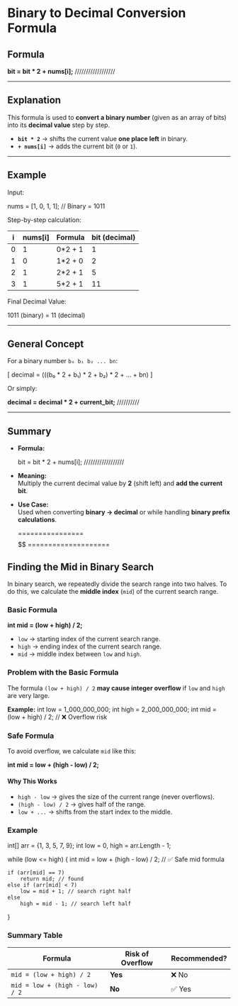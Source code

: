 

# Binary to Decimal Conversion Formula

## Formula

**bit = bit * 2 + nums[i];** //////////////////


---

## Explanation
This formula is used to **convert a binary number** (given as an array of bits) into its **decimal value** step by step.

- **`bit * 2`** → shifts the current value **one place left** in binary.
- **`+ nums[i]`** → adds the current bit (`0` or `1`).

---

## **Example**

Input:

nums = [1, 0, 1, 1]; // Binary = 1011


Step-by-step calculation:

| i | nums[i] | Formula            | bit (decimal) |
|---|---------|--------------------|---------------|
| 0 |   1     | 0*2 + 1            | 1             |
| 1 |   0     | 1*2 + 0            | 2             |
| 2 |   1     | 2*2 + 1            | 5             |
| 3 |   1     | 5*2 + 1            | 11            |

Final Decimal Value:

1011 (binary) = 11 (decimal)


---
## General Concept

For a binary number `b₀ b₁ b₂ ... bn`:

\[
decimal = (((b₀ * 2 + b₁) * 2 + b₂) * 2 + ... + bn)
\]

Or simply:


**decimal = decimal * 2 + current_bit;** //////////

---

## **Summary**
- **Formula:**  
  
  bit = bit * 2 + nums[i];  //////////////////

- **Meaning:**  
  Multiply the current decimal value by **2** (shift left) and **add the current bit**.
- **Use Case:**  
  Used when converting **binary → decimal** or while handling **binary prefix calculations**.



  ================ $$$$$$$$$$$$$$$$$$$$$$$$$$ ====================

  
## Finding the Mid in Binary Search

In binary search, we repeatedly divide the search range into two halves. To do this, we calculate the **middle index** (`mid`) of the current search range.

### Basic Formula
**int mid = (low + high) / 2;**

- `low` → starting index of the current search range.
- `high` → ending index of the current search range.
- `mid` → middle index between `low` and `high`.

### Problem with the Basic Formula
The formula `(low + high) / 2` **may cause integer overflow** if `low` and `high` are very large.

**Example:**
int low = 1_000_000_000;
int high = 2_000_000_000;
int mid = (low + high) / 2;  // ❌ Overflow risk

### Safe Formula
To avoid overflow, we calculate `mid` like this:

**int mid = low + (high - low) / 2;**


#### Why This Works
- `high - low` → gives the size of the current range (never overflows).
- `(high - low) / 2` → gives half of the range.
- `low + ...` → shifts from the start index to the middle.

### Example

int[] arr = {1, 3, 5, 7, 9};
int low = 0, high = arr.Length - 1;

while (low <= high)
{
    int mid = low + (high - low) / 2; // ✅ Safe mid formula

    if (arr[mid] == 7)
        return mid; // found
    else if (arr[mid] < 7)
        low = mid + 1; // search right half
    else
        high = mid - 1; // search left half
}


### Summary Table

| Formula                         | Risk of Overflow | Recommended? |
| ------------------------------ | ---------------- | ------------ |
| `mid = (low + high) / 2`       | **Yes**          | ❌ No        |
| `mid = low + (high - low) / 2` | **No**           | ✅ Yes       |
